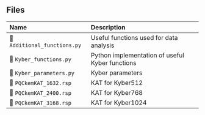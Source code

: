 ## Files

| Name                         | Description                                     |
| :---                         | :---                                            |
| 📄 `Additional_functions.py` | Useful functions used for data analysis         |
| 📄 `Kyber_functions.py`      | Python implementation of useful Kyber functions |
| 📄 `Kyber_parameters.py`     | Kyber parameters                                |
| 📄 `PQCkemKAT_1632.rsp`      | KAT for Kyber512                                |
| 📄 `PQCkemKAT_2400.rsp`      | KAT for Kyber768                                |
| 📄 `PQCkemKAT_3168.rsp`      | KAT for Kyber1024                               |

